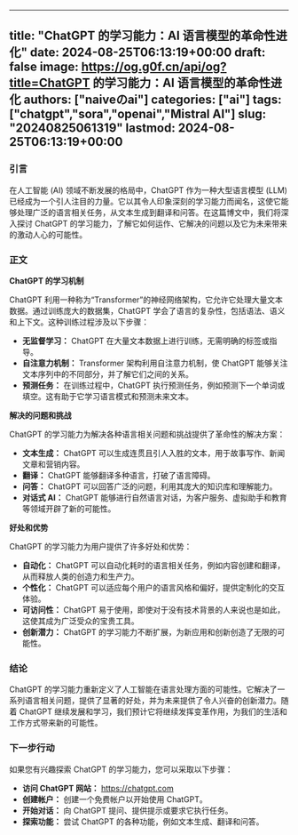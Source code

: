 
---
title: "ChatGPT 的学习能力：AI 语言模型的革命性进化"
date: 2024-08-25T06:13:19+00:00
draft: false
image: https://og.g0f.cn/api/og?title=ChatGPT 的学习能力：AI 语言模型的革命性进化
authors: ["naiveのai"]
categories: ["ai"]
tags: ["chatgpt","sora","openai","Mistral AI"]
slug: "20240825061319"
lastmod: 2024-08-25T06:13:19+00:00
---
### 引言

在人工智能 (AI) 领域不断发展的格局中，ChatGPT 作为一种大型语言模型 (LLM) 已经成为一个引人注目的力量。它以其令人印象深刻的学习能力而闻名，这使它能够处理广泛的语言相关任务，从文本生成到翻译和问答。在这篇博文中，我们将深入探讨 ChatGPT 的学习能力，了解它如何运作、它解决的问题以及它为未来带来的激动人心的可能性。

### 正文

**ChatGPT 的学习机制**

ChatGPT 利用一种称为“Transformer”的神经网络架构，它允许它处理大量文本数据。通过训练庞大的数据集，ChatGPT 学会了语言的复杂性，包括语法、语义和上下文。这种训练过程涉及以下步骤：

- **无监督学习：** ChatGPT 在大量文本数据上进行训练，无需明确的标签或指导。
- **自注意力机制：** Transformer 架构利用自注意力机制，使 ChatGPT 能够关注文本序列中的不同部分，并了解它们之间的关系。
- **预测任务：** 在训练过程中，ChatGPT 执行预测任务，例如预测下一个单词或填空。这有助于它学习语言模式和预测未来文本。

**解决的问题和挑战**

ChatGPT 的学习能力为解决各种语言相关问题和挑战提供了革命性的解决方案：

- **文本生成：** ChatGPT 可以生成连贯且引人入胜的文本，用于故事写作、新闻文章和营销内容。
- **翻译：** ChatGPT 能够翻译多种语言，打破了语言障碍。
- **问答：** ChatGPT 可以回答广泛的问题，利用其庞大的知识库和理解能力。
- **对话式 AI：** ChatGPT 能够进行自然语言对话，为客户服务、虚拟助手和教育等领域开辟了新的可能性。

**好处和优势**

ChatGPT 的学习能力为用户提供了许多好处和优势：

- **自动化：** ChatGPT 可以自动化耗时的语言相关任务，例如内容创建和翻译，从而释放人类的创造力和生产力。
- **个性化：** ChatGPT 可以适应每个用户的语言风格和偏好，提供定制化的交互体验。
- **可访问性：** ChatGPT 易于使用，即使对于没有技术背景的人来说也是如此，这使其成为广泛受众的宝贵工具。
- **创新潜力：** ChatGPT 的学习能力不断扩展，为新应用和创新创造了无限的可能性。

### 结论

ChatGPT 的学习能力重新定义了人工智能在语言处理方面的可能性。它解决了一系列语言相关问题，提供了显著的好处，并为未来提供了令人兴奋的创新潜力。随着 ChatGPT 继续发展和学习，我们预计它将继续发挥变革作用，为我们的生活和工作方式带来新的可能性。

### 下一步行动

如果您有兴趣探索 ChatGPT 的学习能力，您可以采取以下步骤：

- **访问 ChatGPT 网站：** https://chatgpt.com
- **创建帐户：** 创建一个免费帐户以开始使用 ChatGPT。
- **开始对话：** 向 ChatGPT 提问、提供提示或要求它执行任务。
- **探索功能：** 尝试 ChatGPT 的各种功能，例如文本生成、翻译和问答。